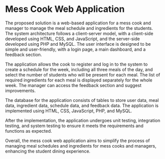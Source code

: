 # Mess Cook Web Application

The proposed solution is a web-based application for a mess cook and manager to manage the meal schedule and ingredients for the students. The system architecture follows a client-server model, with a client-side developed using HTML, CSS, and JavaScript, and the server-side developed using PHP and MySQL. The user interface is designed to be simple and user-friendly, with a login page, a main dashboard, and a feedback section.

The application allows the cook to register and log in to the system to create a schedule for the week, including all three meals of the day, and select the number of students who will be present for each meal. The list of required ingredients for each meal is displayed separately for the whole week. The manager can access the feedback section and suggest improvements.

The database for the application consists of tables to store user data, meal data, ingredient data, schedule data, and feedback data. The application is implemented using HTML, CSS, JavaScript, PHP, and MySQL.

After the implementation, the application undergoes unit testing, integration testing, and system testing to ensure it meets the requirements and functions as expected.

Overall, the mess cook web application aims to simplify the process of managing meal schedules and ingredients for mess cooks and managers, enhancing the student dining experience.
